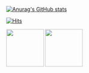 [![Anurag's GitHub stats](https://github-readme-stats.vercel.app/api?username=KIMJINWOO4)](https://github.com/anuraghazra/github-readme-stats)


[![Hits](https://hits.seeyoufarm.com/api/count/incr/badge.svg?url=https%3A%2F%2Fgithub.com%2FKIMJINWOO4%2Fhit-counter&count_bg=%2379C83D&title_bg=%23555555&icon=&icon_color=%23E7E7E7&title=hits&edge_flat=false)](https://hits.seeyoufarm.com)

<a href="https://lgtmtome.tistory.com" target="_blank">
  <img src="[https://t1.kakaocdn.net/kakaocorp/kakaocorp/admin/5a539919017800001.png](https://www.google.com/url?sa=i&url=https%3A%2F%2Fwww.basicincomeparty.kr%2Fabout%2Fshin-jihye%2Ftistory-logo-fill_white&psig=AOvVaw1tdw6dyaiuZw4p8kok-zYL&ust=1680419379524000&source=images&cd=vfe&ved=0CAwQjRxqFwoTCKj8_pKQiP4CFQAAAAAdAAAAABAI)" height = "100" width="100"  align="left">
</a>
<a href="https://velog.io/@keroeroe14" target="_blank">
  <img src="https://encrypted-tbn0.gstatic.com/images?q=tbn:ANd9GcQ_ghdYUO5HV420Wp4YVEoxV4fSDZpJPG0pInGmlcbCIg&s" height = "100" width="100"  align="left">
</a>
<!--

**KIMJINWOO4/KIMJINWOO4** is a ✨ _special_ ✨ repository because
Here are some ideas to get you started:
- 🔭 I’m cur
